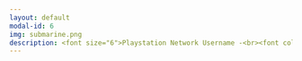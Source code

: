 ```yaml
---
layout: default
modal-id: 6
img: submarine.png
description: <font size="6">Playstation Network Username -<br><font color="#FFAEC9">NeenBean16</font><br><br><p><a href="https://psnprofiles.com/NeenBean16"><font color="#0000ff">Link to Player Stats<br>on PSNProfiles.com</font></a><br><br></font>
---
```

